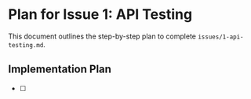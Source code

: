 # Plan for Issue 1: API Testing

This document outlines the step-by-step plan to complete `issues/1-api-testing.md`.

## Implementation Plan

- [ ]
